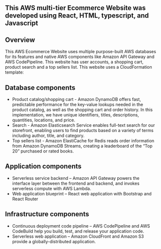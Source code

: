 ## This AWS multi-tier Ecommerce Website was developed using React, HTML, typescript, and Javascript

## Overview

This AWS Ecommerce Website uses multiple purpose-built AWS databases for its features and native AWS components like Amazon API Gateway and AWS CodePipeline. This website has user accounts, a shopping cart, product search and a top sellers list. 
This website uses a CloudFormation template:

## Database components

* Product catalog/shopping cart - Amazon DynamoDB offers fast, predictable performance for the key-value lookups needed in the product catalog, as well as the shopping cart and order history.  In this implementation, we have unique identifiers, titles, descriptions, quantities, locations, and price.
* Search - Amazon Elasticsearch Service enables full-text search for our storefront, enabling users to find products based on a variety of terms including author, title, and category.
* Top sellers list - Amazon ElastiCache for Redis reads order information from Amazon DynamoDB Streams, creating a leaderboard of the “Top 20” purchased or rated books.

## Application components

* Serverless service backend – Amazon API Gateway powers the interface layer between the frontend and backend, and invokes serverless compute with AWS Lambda.  
* Web application blueprint – React web application with Bootstrap and React Router

## Infrastructure components

* Continuous deployment code pipeline – AWS CodePipeline and AWS CodeBuild help you build, test, and release your application code. 
* Serverless web application – Amazon CloudFront and Amazon S3 provide a globally-distributed application. 


